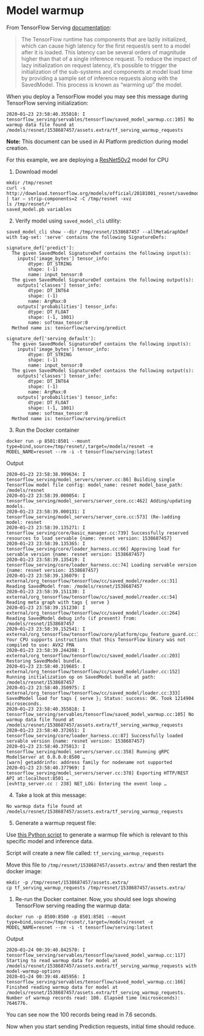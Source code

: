 # Model warmup

From TensorFlow Serving [documentation](https://www.tensorflow.org/tfx/serving/saved_model_warmup):

> The TensorFlow runtime has components that are lazily initialized, which can cause high latency for the first request/s sent to a model after it is loaded. This latency can be several orders of magnitude higher than that of a single inference request. To reduce the impact of lazy initialization on request latency, it’s possible to trigger the initialization of the sub-systems and components at model load time by providing a sample set of inference requests along with the SavedModel. This process is known as “warming up” the model.

When you deploy a TensorFlow model you may see this message during TensorFlow serving initialization:

```
2020–01–23 23:58:40.355818: I tensorflow_serving/servables/tensorflow/saved_model_warmup.cc:105] No warmup data file found at /models/resnet/1538687457/assets.extra/tf_serving_warmup_requests
```
**Note:** This document can be used in AI Platform prediction during model creation.

For this example, we are deploying a [ResNet50v2](https://github.com/tensorflow/models/tree/main/official/r1/resnet) model for CPU

1. Download model

```
mkdir /tmp/resnet
curl -s http://download.tensorflow.org/models/official/20181001_resnet/savedmodels/resnet_v2_fp32_savedmodel_NHWC_jpg.tar.gz | tar — strip-components=2 -C /tmp/resnet -xvz
ls /tmp/resnet/*
saved_model.pb variables
```

2. Verify model using `saved_model_cli` utility:

```
saved_model_cli show --dir /tmp/resnet/1538687457 --allMetaGraphDef with tag-set: 'serve' contains the following SignatureDefs:

signature_def['predict']:
  The given SavedModel SignatureDef contains the following input(s):
    inputs['image_bytes'] tensor_info:
        dtype: DT_STRING
        shape: (-1)
        name: input_tensor:0
  The given SavedModel SignatureDef contains the following output(s):
    outputs['classes'] tensor_info:
        dtype: DT_INT64
        shape: (-1)
        name: ArgMax:0
    outputs['probabilities'] tensor_info:
        dtype: DT_FLOAT
        shape: (-1, 1001)
        name: softmax_tensor:0
  Method name is: tensorflow/serving/predict

signature_def['serving_default']:
  The given SavedModel SignatureDef contains the following input(s):
    inputs['image_bytes'] tensor_info:
        dtype: DT_STRING
        shape: (-1)
        name: input_tensor:0
  The given SavedModel SignatureDef contains the following output(s):
    outputs['classes'] tensor_info:
        dtype: DT_INT64
        shape: (-1)
        name: ArgMax:0
    outputs['probabilities'] tensor_info:
        dtype: DT_FLOAT
        shape: (-1, 1001)
        name: softmax_tensor:0
  Method name is: tensorflow/serving/predict
```

3. Run the Docker container

```
docker run -p 8501:8501 --mount type=bind,source=/tmp/resnet/,target=/models/resnet -e MODEL_NAME=resnet --rm -i -t tensorflow/serving:latest
```

Output

```
2020–01–23 23:58:38.999634: I tensorflow_serving/model_servers/server.cc:86] Building single TensorFlow model file config: model_name: resnet model_base_path: /models/resnet
2020–01–23 23:58:39.000054: I tensorflow_serving/model_servers/server_core.cc:462] Adding/updating models.
2020–01–23 23:58:39.000131: I tensorflow_serving/model_servers/server_core.cc:573] (Re-)adding model: resnet
2020–01–23 23:58:39.135271: I tensorflow_serving/core/basic_manager.cc:739] Successfully reserved resources to load servable {name: resnet version: 1538687457}
2020–01–23 23:58:39.135365: I tensorflow_serving/core/loader_harness.cc:66] Approving load for servable version {name: resnet version: 1538687457}
2020–01–23 23:58:39.135419: I tensorflow_serving/core/loader_harness.cc:74] Loading servable version {name: resnet version: 1538687457}
2020–01–23 23:58:39.136079: I external/org_tensorflow/tensorflow/cc/saved_model/reader.cc:31] Reading SavedModel from: /models/resnet/1538687457
2020–01–23 23:58:39.151130: I external/org_tensorflow/tensorflow/cc/saved_model/reader.cc:54] Reading meta graph with tags { serve }
2020–01–23 23:58:39.151230: I external/org_tensorflow/tensorflow/cc/saved_model/loader.cc:264] Reading SavedModel debug info (if present) from: /models/resnet/1538687457
2020–01–23 23:58:39.152541: I external/org_tensorflow/tensorflow/core/platform/cpu_feature_guard.cc:142] Your CPU supports instructions that this TensorFlow binary was not compiled to use: AVX2 FMA
2020–01–23 23:58:39.244208: I external/org_tensorflow/tensorflow/cc/saved_model/loader.cc:203] Restoring SavedModel bundle.
2020–01–23 23:58:40.319685: I external/org_tensorflow/tensorflow/cc/saved_model/loader.cc:152] Running initialization op on SavedModel bundle at path: /models/resnet/1538687457
2020–01–23 23:58:40.350975: I external/org_tensorflow/tensorflow/cc/saved_model/loader.cc:333] SavedModel load for tags { serve }; Status: success: OK. Took 1214904 microseconds.
2020–01–23 23:58:40.355818: I tensorflow_serving/servables/tensorflow/saved_model_warmup.cc:105] No warmup data file found at /models/resnet/1538687457/assets.extra/tf_serving_warmup_requests
2020–01–23 23:58:40.372651: I tensorflow_serving/core/loader_harness.cc:87] Successfully loaded servable version {name: resnet version: 1538687457}
2020–01–23 23:58:40.375813: I tensorflow_serving/model_servers/server.cc:358] Running gRPC ModelServer at 0.0.0.0:8500 …
[warn] getaddrinfo: address family for nodename not supported
2020–01–23 23:58:40.377969: I tensorflow_serving/model_servers/server.cc:378] Exporting HTTP/REST API at:localhost:8501 …
[evhttp_server.cc : 238] NET_LOG: Entering the event loop …
```

4. Take a look at this message:

```
No warmup data file found at /models/resnet/1538687457/assets.extra/tf_serving_warmup_requests
```

5. Generate a warmup request file:

Use [this Python script](model_warmup.py) to generate a warmup file which is relevant to this specific model and inference data.

Script will create a new file called: `tf_serving_warmup_requests`

Move this file to `/tmp/resnet/1538687457/assets.extra/` and then
restart the docker image:

```
mkdir -p /tmp/resnet/1538687457/assets.extra/
cp tf_serving_warmup_requests /tmp/resnet/1538687457/assets.extra/
```

1. Re-run the Docker container. Now, you should see logs showing
   TensorFlow serving reading the warmup data:

```
docker run -p 8500:8500 -p 8501:8501 --mount type=bind,source=/tmp/resnet/,target=/models/resnet -e MODEL_NAME=resnet --rm -i -t tensorflow/serving:latest
```

Output

```
2020–01–24 00:39:40.842570: I tensorflow_serving/servables/tensorflow/saved_model_warmup.cc:117] Starting to read warmup data for model at /models/resnet/1538687457/assets.extra/tf_serving_warmup_requests with model-warmup-options
2020–01–24 00:39:48.485956: I tensorflow_serving/servables/tensorflow/saved_model_warmup.cc:166] Finished reading warmup data for model at /models/resnet/1538687457/assets.extra/tf_serving_warmup_requests. Number of warmup records read: 100. Elapsed time (microseconds): 7646776.
```

You can see now the 100 records being read in 7.6 seconds.

Now when you start sending Prediction requests, initial time should
reduce.